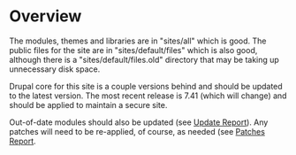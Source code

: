 # Overview

The modules, themes and libraries are in "sites/all" which is good. The public files for the site are in "sites/default/files" which is also good, although there is a "sites/default/files.old" directory that may be taking up unnecessary disk space.

Drupal core for this site is a couple versions behind and should be updated to the latest version. The most recent release is 7.41 (which will change) and should be applied to maintain a secure site.

Out-of-date modules should also be updated (see [Update Report](update_report.md)). Any patches will need to be re-applied, of course, as needed (see [Patches Report](patches_report.md).
